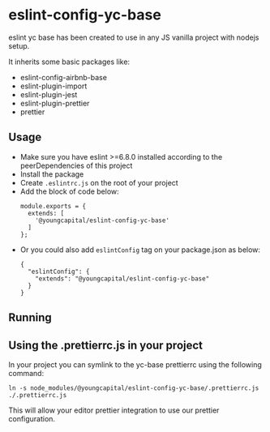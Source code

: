 # eslint-config-yc-base

eslint yc base has been created to use in any JS vanilla project with nodejs setup.

It inherits some basic packages like:
- eslint-config-airbnb-base
- eslint-plugin-import
- eslint-plugin-jest
- eslint-plugin-prettier
- prettier

## Usage

- Make sure you have eslint >=6.8.0 installed according to the peerDependencies of this project
- Install the package
- Create `.eslintrc.js` on the root of your project
- Add the block of code below:
  ```
  module.exports = {
    extends: [
      '@youngcapital/eslint-config-yc-base'
    ]
  };
  ```
- Or you could also add `eslintConfig` tag on your package.json as below:
  ```
  {
    "eslintConfig": {
      "extends": "@youngcapital/eslint-config-yc-base"
    }
  }
  ```

## Running

## Using the .prettierrc.js in your project

In your project you can symlink to the yc-base prettierrc using the following command:

```shell
ln -s node_modules/@youngcapital/eslint-config-yc-base/.prettierrc.js ./.prettierrc.js
```

This will allow your editor prettier integration to use our prettier configuration.
